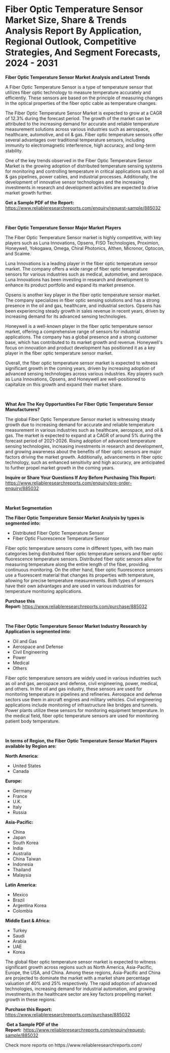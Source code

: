 <p><h1>Fiber Optic Temperature Sensor Market Size, Share & Trends Analysis Report By Application, Regional Outlook, Competitive Strategies, And Segment Forecasts, 2024 - 2031</h1></p><p><strong>Fiber Optic Temperature Sensor Market Analysis and Latest Trends</strong></p>
<p><p>A Fiber Optic Temperature Sensor is a type of temperature sensor that utilizes fiber optic technology to measure temperature accurately and efficiently. These sensors are based on the principle of measuring changes in the optical properties of the fiber optic cable as temperature changes.</p><p>The Fiber Optic Temperature Sensor Market is expected to grow at a CAGR of 12.3% during the forecast period. The growth of the market can be attributed to the increasing demand for accurate and reliable temperature measurement solutions across various industries such as aerospace, healthcare, automotive, and oil & gas. Fiber optic temperature sensors offer several advantages over traditional temperature sensors, including immunity to electromagnetic interference, high accuracy, and long-term stability.</p><p>One of the key trends observed in the Fiber Optic Temperature Sensor Market is the growing adoption of distributed temperature sensing systems for monitoring and controlling temperature in critical applications such as oil & gas pipelines, power cables, and industrial processes. Additionally, the development of innovative sensor technologies and the increasing investments in research and development activities are expected to drive market growth further.</p></p>
<p><strong>Get a Sample PDF of the Report:&nbsp;</strong> <a href="https://www.reliableresearchreports.com/enquiry/request-sample/885032">https://www.reliableresearchreports.com/enquiry/request-sample/885032</a></p>
<p>&nbsp;</p>
<p><strong>Fiber Optic Temperature Sensor Major Market Players</strong></p>
<p><p>The Fiber Optic Temperature Sensor market is highly competitive, with key players such as Luna Innovations, Opsens, FISO Technologies, Proximion, Honeywell, Yokogawa, Omega, Chiral Photonics, Althen, Micronor, Optocon, and Scaime.</p><p>Luna Innovations is a leading player in the fiber optic temperature sensor market. The company offers a wide range of fiber optic temperature sensors for various industries such as medical, automotive, and aerospace. Luna Innovations has been investing in research and development to enhance its product portfolio and expand its market presence.</p><p>Opsens is another key player in the fiber optic temperature sensor market. The company specializes in fiber optic sensing solutions and has a strong presence in the oil and gas, healthcare, and industrial sectors. Opsens has been experiencing steady growth in sales revenue in recent years, driven by increasing demand for its advanced sensing technologies.</p><p>Honeywell is a well-known player in the fiber optic temperature sensor market, offering a comprehensive range of sensors for industrial applications. The company has a global presence and a strong customer base, which has contributed to its market growth and revenue. Honeywell's focus on innovation and product development has positioned it as a key player in the fiber optic temperature sensor market.</p><p>Overall, the fiber optic temperature sensor market is expected to witness significant growth in the coming years, driven by increasing adoption of advanced sensing technologies across various industries. Key players such as Luna Innovations, Opsens, and Honeywell are well-positioned to capitalize on this growth and expand their market share.</p></p>
<p>&nbsp;</p>
<p><strong>What Are The Key Opportunities For Fiber Optic Temperature Sensor Manufacturers?</strong></p>
<p><p>The global Fiber Optic Temperature Sensor market is witnessing steady growth due to increasing demand for accurate and reliable temperature measurement in various industries such as healthcare, aerospace, and oil & gas. The market is expected to expand at a CAGR of around 5% during the forecast period of 2021-2026. Rising adoption of advanced temperature sensing technologies, increasing investments in research and development, and growing awareness about the benefits of fiber optic sensors are major factors driving the market growth. Additionally, advancements in fiber optic technology, such as enhanced sensitivity and high accuracy, are anticipated to further propel market growth in the coming years.</p></p>
<p><strong>Inquire or Share Your Questions If Any Before Purchasing This Report:</strong> <a href="https://www.reliableresearchreports.com/enquiry/pre-order-enquiry/885032">https://www.reliableresearchreports.com/enquiry/pre-order-enquiry/885032</a></p>
<p>&nbsp;</p>
<p><strong>Market Segmentation</strong></p>
<p><strong>The Fiber Optic Temperature Sensor Market Analysis by types is segmented into:</strong></p>
<p><ul><li>Distributed Fiber Optic Temperature Sensor</li><li>Fiber Optic Fluorescence Temperature Sensor</li></ul></p>
<p><p>Fiber optic temperature sensors come in different types, with two main categories being distributed fiber optic temperature sensors and fiber optic fluorescence temperature sensors. Distributed fiber optic sensors allow for measuring temperature along the entire length of the fiber, providing continuous monitoring. On the other hand, fiber optic fluorescence sensors use a fluorescent material that changes its properties with temperature, allowing for precise temperature measurements. Both types of sensors have their own advantages and are used in various industries for temperature monitoring applications.</p></p>
<p><strong>Purchase this Report:&nbsp;</strong><a href="https://www.reliableresearchreports.com/purchase/885032">https://www.reliableresearchreports.com/purchase/885032</a></p>
<p>&nbsp;</p>
<p><strong>The Fiber Optic Temperature Sensor Market Industry Research by Application is segmented into:</strong></p>
<p><ul><li>Oil and Gas</li><li>Aerospace and Defense</li><li>Civil Engineering</li><li>Power</li><li>Medical</li><li>Others</li></ul></p>
<p><p>Fiber optic temperature sensors are widely used in various industries such as oil and gas, aerospace and defense, civil engineering, power, medical, and others. In the oil and gas industry, these sensors are used for monitoring temperature in pipelines and refineries. Aerospace and defense sectors use them in aircraft engines and military vehicles. Civil engineering applications include monitoring of infrastructure like bridges and tunnels. Power plants utilize these sensors for monitoring equipment temperature. In the medical field, fiber optic temperature sensors are used for monitoring patient body temperature.</p></p>
<p>&nbsp;</p>
<p><strong>In terms of Region, the Fiber Optic Temperature Sensor Market Players available by Region are:</strong></p>
<p>
    <p> <strong> North America: </strong>
        <ul>
            <li>United States</li>
            <li>Canada</li>
        </ul>
        </p> 
    <p> <strong> Europe: </strong>
        <ul>
            <li>Germany</li>
            <li>France</li>
            <li>U.K.</li>
            <li>Italy</li>
            <li>Russia</li>
        </ul>
        </p> 
    <p> <strong> Asia-Pacific: </strong>
        <ul>
            <li>China</li>
            <li>Japan</li>
            <li>South Korea</li>
            <li>India</li>
            <li>Australia</li>
            <li>China Taiwan</li>
            <li>Indonesia</li>
            <li>Thailand</li>
            <li>Malaysia</li>
        </ul>
        </p> 
    <p> <strong> Latin America: </strong>
        <ul>
            <li>Mexico</li>
            <li>Brazil</li>
            <li>Argentina Korea</li>
            <li>Colombia</li>
        </ul>
        </p> 
    <p> <strong> Middle East & Africa: </strong>
        <ul>
            <li>Turkey</li>
            <li>Saudi</li>
            <li>Arabia</li>
            <li>UAE</li>
            <li>Korea</li>
        </ul>
    </p>
    </p>
<p><p>The global fiber optic temperature sensor market is expected to witness significant growth across regions such as North America, Asia-Pacific, Europe, the USA, and China. Among these regions, Asia-Pacific and China are projected to dominate the market with a market share percentage valuation of 40% and 25% respectively. The rapid adoption of advanced technologies, increasing demand for industrial automation, and growing investments in the healthcare sector are key factors propelling market growth in these regions.</p></p>
<p><strong>Purchase this Report: </strong><a href="https://www.reliableresearchreports.com/purchase/885032">https://www.reliableresearchreports.com/purchase/885032</a></p>
<p>&nbsp;<strong>Get a Sample PDF of the Report:&nbsp;&nbsp;</strong><a href="https://www.reliableresearchreports.com/enquiry/request-sample/885032">https://www.reliableresearchreports.com/enquiry/request-sample/885032</a></p>
<p><strong></strong></p>
<p>Check more reports on https://www.reliableresearchreports.com/</p>